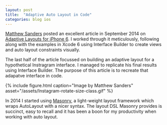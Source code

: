 ```yaml
---
layout: post
title:  "Adaptive Auto Layout in Code"
categories: blog ios
---
```


[Matthew Sanders][matthew] posted an excellent article in September 2014 on [Adaptive Layouts for iPhone 6][matthew-article]. I worked through it meticulously, following along with the examples in Xcode 6 using Interface Builder to create views and auto layout constraints visually.

The last half of the article focussed on building an adaptive layout for a hypothetical Instragram interface. I managed to replicate his final results using Interface Builder. The purpose of this article is to recreate that adapatve interface in code.

{% include figure.html caption="Image by Matthew Sanders" asset="/assets/Instagram-rotate-size-class.gif" %}

In 2014 I started using [Masonry][masonry], a light-weight layout framework which wraps AutoLayout with a nicer syntax. The layout DSL Masonry provides is succinct, easy to recall and it has been a boon for my productivity when working with auto layout.

[matthew]: http://mathewsanders.com/
[matthew-article]: http://mathewsanders.com/designing-adaptive-layouts-for-iphone-6-plus/
[masonry]: https://github.com/Masonry/Masonry

